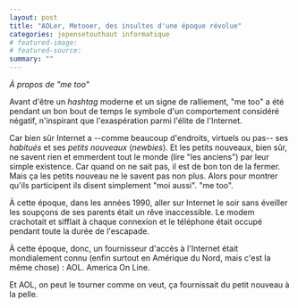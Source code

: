 ```yaml
---
layout: post
title: "AOLer, Metooer, des insultes d'une époque révolue"
categories: jepensetouthaut informatique
# featured-image: 
# featured-source: 
summary: ""
---
```

*À propos de "me too"*

Avant d'être un _hashtag_ moderne et un signe de ralliement, "me too" a été pendant un bon bout de temps le symbole d'un comportement considéré négatif, n'inspirant que l'exaspération parmi l'élite de l'Internet.

Car bien sûr Internet a --comme beaucoup d'endroits, virtuels ou pas-- ses *habitués* et ses *petits nouveaux* (*newbies*). Et les petits nouveaux, bien sûr, ne savent rien et emmerdent tout le monde (lire "les anciens") par leur simple existence. Car quand on ne sait pas, il est de bon ton de la fermer. Mais ça les petits nouveau ne le savent pas non plus. Alors pour montrer qu'ils participent ils disent simplement "moi aussi". "me too".

À cette époque, dans les années 1990, aller sur Internet le soir sans éveiller les soupçons de ses parents était un rêve inaccessible.
Le modem crachotait et sifflait à chaque connexion et le téléphone était occupé pendant toute la durée de l'escapade.



À cette époque, donc, un fournisseur d'accès à l'Internet était mondialement connu (enfin surtout en Amérique du Nord, mais c'est la même chose) : AOL. America On Line. 

Et AOL, on peut le tourner comme on veut, ça fournissait du petit nouveau à la pelle. 

